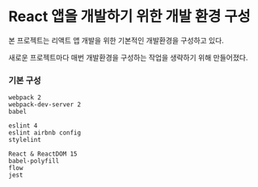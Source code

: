 # React 앱을 개발하기 위한 개발 환경 구성

본 프로젝트는 리액트 앱 개발을 위한 기본적인 개발환경을 구성하고 있다.

새로운 프로젝트마다 매번 개발환경을 구성하는 작업을 생략하기 위해 만들어졌다.

### 기본 구성

```
webpack 2
webpack-dev-server 2
babel

eslint 4
eslint airbnb config
stylelint

React & ReactDOM 15
babel-polyfill
flow
jest
```
